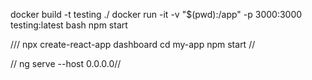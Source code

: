 docker build -t testing ./ 
docker run -it -v "$(pwd):/app" -p 3000:3000 testing:latest bash 
npm start


///
npx create-react-app dashboard
cd my-app
npm start
//


// ng serve --host 0.0.0.0//
